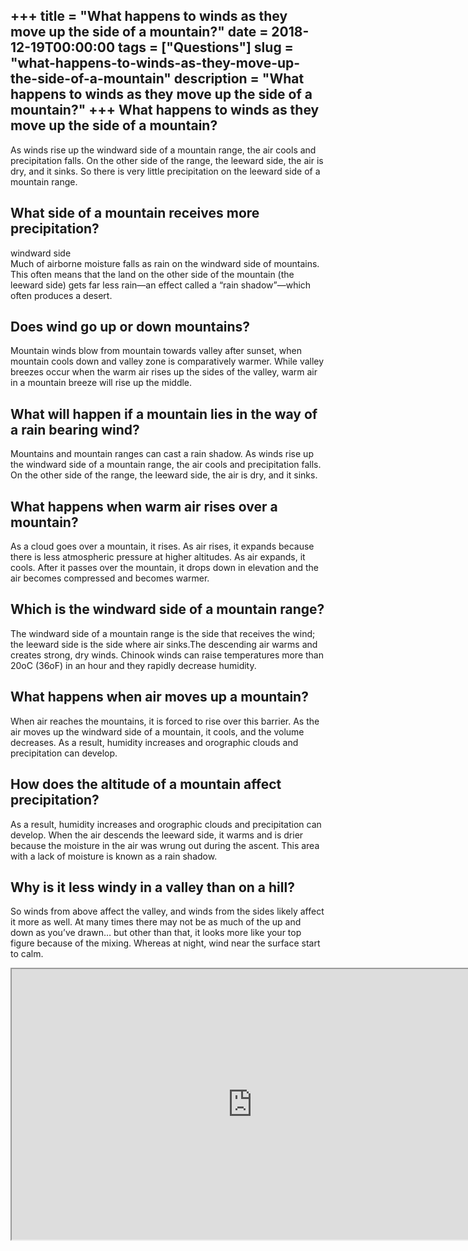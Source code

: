 +++
title = "What happens to winds as they move up the side of a mountain?"
date = 2018-12-19T00:00:00
tags = ["Questions"]
slug = "what-happens-to-winds-as-they-move-up-the-side-of-a-mountain"
description = "What happens to winds as they move up the side of a mountain?"
+++
What happens to winds as they move up the side of a mountain?
-------------------------------------------------------------

As winds rise up the windward side of a mountain range, the air cools and precipitation falls. On the other side of the range, the leeward side, the air is dry, and it sinks. So there is very little precipitation on the leeward side of a mountain range.

What side of a mountain receives more precipitation?
----------------------------------------------------

windward side  
Much of airborne moisture falls as rain on the windward side of mountains. This often means that the land on the other side of the mountain (the leeward side) gets far less rain—an effect called a “rain shadow”—which often produces a desert.

Does wind go up or down mountains?
----------------------------------

Mountain winds blow from mountain towards valley after sunset, when mountain cools down and valley zone is comparatively warmer. While valley breezes occur when the warm air rises up the sides of the valley, warm air in a mountain breeze will rise up the middle.

What will happen if a mountain lies in the way of a rain bearing wind?
----------------------------------------------------------------------

Mountains and mountain ranges can cast a rain shadow. As winds rise up the windward side of a mountain range, the air cools and precipitation falls. On the other side of the range, the leeward side, the air is dry, and it sinks.

What happens when warm air rises over a mountain?
-------------------------------------------------

As a cloud goes over a mountain, it rises. As air rises, it expands because there is less atmospheric pressure at higher altitudes. As air expands, it cools. After it passes over the mountain, it drops down in elevation and the air becomes compressed and becomes warmer.

Which is the windward side of a mountain range?
-----------------------------------------------

The windward side of a mountain range is the side that receives the wind; the leeward side is the side where air sinks.The descending air warms and creates strong, dry winds. Chinook winds can raise temperatures more than 20oC (36oF) in an hour and they rapidly decrease humidity.

What happens when air moves up a mountain?
------------------------------------------

When air reaches the mountains, it is forced to rise over this barrier. As the air moves up the windward side of a mountain, it cools, and the volume decreases. As a result, humidity increases and orographic clouds and precipitation can develop.

How does the altitude of a mountain affect precipitation?
---------------------------------------------------------

As a result, humidity increases and orographic clouds and precipitation can develop. When the air descends the leeward side, it warms and is drier because the moisture in the air was wrung out during the ascent. This area with a lack of moisture is known as a rain shadow.

Why is it less windy in a valley than on a hill?
------------------------------------------------

So winds from above affect the valley, and winds from the sides likely affect it more as well. At many times there may not be as much of the up and down as you’ve drawn… but other than that, it looks more like your top figure because of the mixing. Whereas at night, wind near the surface start to calm.

<iframe allow="accelerometer; autoplay; clipboard-write; encrypted-media; gyroscope; picture-in-picture" allowfullscreen="" class="__youtube_prefs__  epyt-is-override  no-lazyload" data-no-lazy="1" data-origheight="433" data-origwidth="770" data-skipgform_ajax_framebjll="" height="433" id="_ytid_52492" loading="lazy" src="https://www.youtube.com/embed/YZGJ4tB6pXU?enablejsapi=1&autoplay=0&cc_load_policy=0&cc_lang_pref=&iv_load_policy=1&loop=0&modestbranding=0&rel=1&fs=1&playsinline=0&autohide=2&theme=dark&color=red&controls=1&" title="YouTube player" width="770"></iframe>